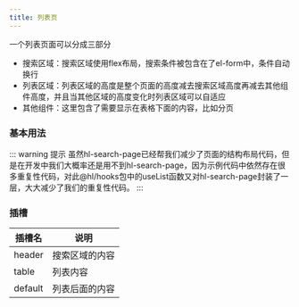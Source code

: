 ```yaml
---
title: 列表页
---
```


一个列表页面可以分成三部分

- 搜索区域：搜索区域使用flex布局，搜索条件被包含在了el-form中，条件自动换行
- 列表区域：列表区域的高度是整个页面的高度减去搜索区域高度再减去其他组件高度，并且当其他区域的高度变化时列表区域可以自适应
- 其他组件：这里包含了需要显示在表格下面的内容，比如分页

### 基本用法

<hl-demo-search-page/>

::: warning 提示
虽然hl-search-page已经帮我们减少了页面的结构布局代码，但是在开发中我们大概率还是用不到hl-search-page，因为示例代码中依然存在很多重复性代码，对此@hl/hooks包中的useList函数又对hl-search-page封装了一层，大大减少了我们的重复性代码。
:::

### 插槽

| 插槽名  | 说明           |
| ------- | -------------- |
| header  | 搜索区域的内容 |
| table   | 列表内容       |
| default | 列表后面的内容 |
